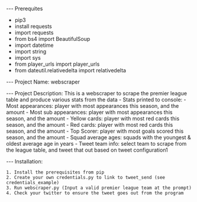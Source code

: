 
--- Prerequites

- pip3
- install requests
- import requests
- from bs4 import BeautifulSoup
- import datetime
- import string
- import sys
- from player_urls import player_urls
- from dateutil.relativedelta import relativedelta

--- Project Name: webscraper

--- Project Description: This is a webscraper to scrape the premier league table and produce various stats from the data
	- Stats printed to console:
		- Most appearances: player with most appearances this season, and the amount
		- Most sub appearances: player with most appearances this season, and the amount
		- Yellow cards: player with most red cards this season, and the amount
		- Red cards: player with most red cards this season, and the amount
		- Top Scorer: player with most goals scored this season, and the amount
		- Squad average ages: squads with the youngest & oldest average age in years
	- Tweet team info: select team to scrape from the league table, and tweet that out based on tweet configuration1
		

--- Installation:

	1. Install the prerequisites from pip
	2. Create your own credentials.py to link to tweet_send (see credentials_example)
	3. Run webscraper.py (Input a valid premier league team at the prompt)
	4. Check your twitter to ensure the tweet goes out from the program
